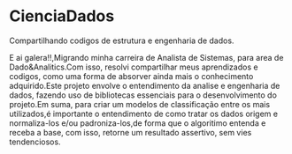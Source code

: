 # CienciaDados
Compartilhando codigos de estrutura e engenharia de dados.

  E ai galera!!,Migrando minha carreira de Analista de Sistemas, para area de Dado&Analitics.Com isso, resolvi compartilhar meus aprendizados e codigos, como uma forma de absorver ainda mais o conhecimento adquirido.Este projeto envolve o entendimento da analise e engenharia de dados, fazendo uso de bibliotecas essenciais para o desenvolvimento do projeto.Em suma, para criar um modelos de classificação entre os mais utilizados,é importante o entendimento de como tratar os dados origem e normaliza-los e/ou padroniza-los,de forma que o algoritimo entenda e receba a base, com isso, retorne um resultado assertivo, sem vies tendenciosos.
 


